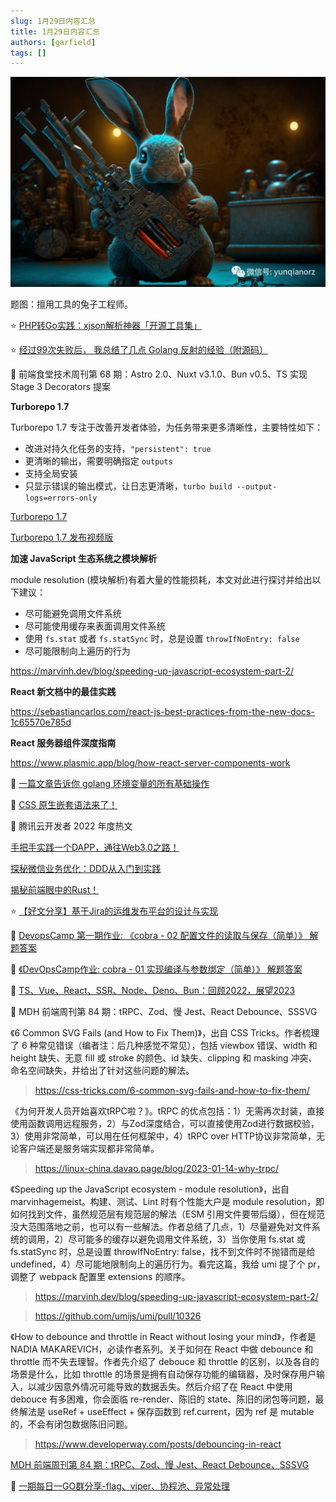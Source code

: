 ```yaml
---
slug: 1月29日内容汇总
title: 1月29日内容汇总
authors: [garfield]
tags: []
---
```


![image](image.png)

题图：擅用工具的兔子工程师。

⭐️ [PHP转Go实践：xjson解析神器「开源工具集」](https://mp.weixin.qq.com/s/rnsMes-YoZhW1Qy6Dt7quw)

⭐️ [经过99次失败后， 我总结了几点 Golang 反射的经验（附源码）](https://mp.weixin.qq.com/s/_wM8jG7CZ1vdB0k2L7SGHg)

📒 前端食堂技术周刊第 68 期：Astro 2.0、Nuxt v3.1.0、Bun v0.5、TS 实现 Stage 3 Decorators 提案

**Turborepo 1.7**

Turborepo 1.7 专注于改善开发者体验，为任务带来更多清晰性，主要特性如下：

- 改进对持久化任务的支持，`"persistent": true`
- 更清晰的输出，需要明确指定 `outputs`
- 支持全局安装
- 只显示错误的输出模式，让日志更清晰，`turbo build --output-logs=errors-only`

[Turborepo 1.7](https://turbo.build/blog/turbo-1-7-0)

[Turborepo 1.7 发布视频版](https://www.youtube.com/watch?v=XNf8tq9mUl0)

**加速 JavaScript 生态系统之模块解析**

module resolution (模块解析)有着大量的性能损耗，本文对此进行探讨并给出以下建议：

- 尽可能避免调用文件系统
- 尽可能使用缓存来表面调用文件系统
- 使用 `fs.stat` 或者 `fs.statSync` 时，总是设置 `throwIfNoEntry: false`
- 尽可能限制向上遍历的行为

https://marvinh.dev/blog/speeding-up-javascript-ecosystem-part-2/

**React 新文档中的最佳实践**

https://sebastiancarlos.com/react-js-best-practices-from-the-new-docs-1c65570e785d

**React 服务器组件深度指南**

https://www.plasmic.app/blog/how-react-server-components-work

📒 [一篇文章告诉你 golang 环境变量的所有基础操作](https://mp.weixin.qq.com/s/LV-G9HPJJlZvxVjQRLFhqQ)

📒 [CSS 原生嵌套语法来了！](https://mp.weixin.qq.com/s/MMOc7BXHrxUZIPOvcXYLlw)

📒 腾讯云开发者 2022 年度热文

[手把手实践一个DAPP，通往Web3.0之路！](https://mp.weixin.qq.com/s/aHuCs_wLSDMcs-rcrb6tgQ)

[探秘微信业务优化：DDD从入门到实践](https://mp.weixin.qq.com/s/kFjfzwTOdaKA2ym63VR3DQ)

[揭秘前端眼中的Rust！](https://mp.weixin.qq.com/s/HKkt9cNZsUFdCR4nAlHeBA)

⭐️ [【好文分享】基于Jira的运维发布平台的设计与实现](https://mp.weixin.qq.com/s/Bf5JNQjki9xLVzioYPy5qg)

📒 [DevopsCamp 第一期作业: 《cobra - 02 配置文件的读取与保存（简单）》 解题答案](https://mp.weixin.qq.com/s/raiKGm4jR8xyP3mYzh425w)

📒 [《DevOpsCamp作业: cobra - 01 实现编译与参数绑定（简单）》 解题答案](https://mp.weixin.qq.com/s/Zx7ryE2I7LyM6YPkr-cSdg)

📒 [TS、Vue、React、SSR、Node、Deno、Bun：回顾2022，展望2023](https://mp.weixin.qq.com/s/wC9Wq7FJ_sKg1I-z8AozCQ)

📒 MDH 前端周刊第 84 期：tRPC、Zod、慢 Jest、React Debounce、SSSVG

《6 Common SVG Fails (and How to Fix Them)》，出自 CSS Tricks。作者梳理了 6 种常见错误（编者注：后几种感觉不常见），包括 viewbox 错误、width 和 height 缺失、无意 fill 或 stroke 的颜色、id 缺失、clipping 和 masking 冲突、命名空间缺失，并给出了针对这些问题的解法。

> https://css-tricks.com/6-common-svg-fails-and-how-to-fix-them/

《为何开发人员开始喜欢tRPC啦？》。tRPC 的优点包括：1）无需再次封装，直接使用函数调用远程服务，2）与Zod深度结合，可以直接使用Zod进行数据校验，3）使用非常简单，可以用在任何框架中，4）tRPC over HTTP协议非常简单，无论客户端还是服务端实现都非常简单。

> https://linux-china.davao.page/blog/2023-01-14-why-trpc/

《Speeding up the JavaScript ecosystem - module resolution》，出自 marvinhagemeist。构建、测试、Lint 时有个性能大户是 module resolution，即如何找到文件，虽然规范层有规范层的解法（ESM 引用文件要带后缀），但在规范没大范围落地之前，也可以有一些解法。作者总结了几点，1）尽量避免对文件系统的调用，2）尽可能多的缓存以避免调用文件系统，3）当你使用 fs.stat 或 fs.statSync 时，总是设置 throwIfNoEntry: false，找不到文件时不抛错而是给 undefined，4）尽可能地限制向上的遍历行为。看完这篇，我给 umi 提了个 pr，调整了 webpack 配置里 extensions 的顺序。

> https://marvinh.dev/blog/speeding-up-javascript-ecosystem-part-2/

> https://github.com/umijs/umi/pull/10326

《How to debounce and throttle in React without losing your mind》，作者是 NADIA MAKAREVICH，必读作者系列。关于如何在 React 中做 debounce 和 throttle 而不失去理智。作者先介绍了 debouce 和 throttle 的区别，以及各自的场景是什么，比如 throttle 的场景是拥有自动保存功能的编辑器，及时保存用户输入，以减少因意外情况可能导致的数据丢失。然后介绍了在 React 中使用 debouce 有多困难，你会面临 re-render、陈旧的 state、陈旧的闭包等问题，最终解法是 useRef + useEffect + 保存函数到 ref.current，因为 ref 是 mutable 的，不会有闭包数据陈旧问题。

> https://www.developerway.com/posts/debouncing-in-react

[MDH 前端周刊第 84 期：tRPC、Zod、慢 Jest、React Debounce、SSSVG](https://www.yuque.com/chencheng/mdh-weekly/wi2lwhp8krgp6f2i)

📒 [一期每日一GO群分享-flag、viper、协程池、异常处理](https://mp.weixin.qq.com/s/Dg7uckLz-K190Q4g9niS2g)
